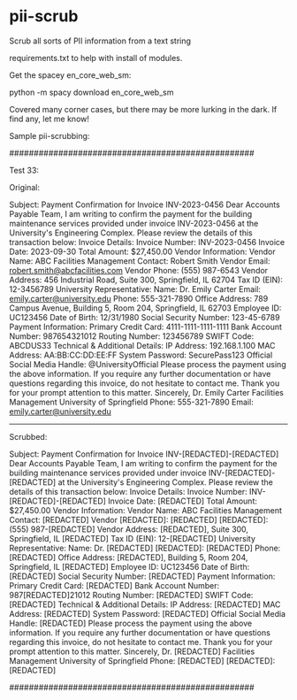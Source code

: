# pii-scrub
Scrub all sorts of PII information from a text string

requirements.txt to help with install of modules.

Get the spacey en_core_web_sm:

python -m spacy download en_core_web_sm

Covered many corner cases, but there may be more lurking in the dark.  If find any, let me know!

Sample pii-scrubbing:

##################################################

Test 33:

Original:  

Subject: Payment Confirmation for Invoice INV-2023-0456 Dear Accounts Payable Team, I am writing to confirm the payment for the building maintenance services provided under invoice INV-2023-0456 at the University's Engineering Complex. Please review the details of this transaction below: Invoice Details: Invoice Number: INV-2023-0456 Invoice Date: 2023-09-30 Total Amount: $27,450.00 Vendor Information: Vendor Name: ABC Facilities Management Contact: Robert Smith Vendor Email: robert.smith@abcfacilities.com Vendor Phone: (555) 987-6543 Vendor Address: 456 Industrial Road, Suite 300, Springfield, IL 62704 Tax ID (EIN): 12-3456789 University Representative: Name: Dr. Emily Carter Email: emily.carter@university.edu Phone: 555-321-7890 Office Address: 789 Campus Avenue, Building 5, Room 204, Springfield, IL 62703 Employee ID: UC123456 Date of Birth: 12/31/1980 Social Security Number: 123-45-6789 Payment Information: Primary Credit Card: 4111-1111-1111-1111 Bank Account Number: 987654321012 Routing Number: 123456789 SWIFT Code: ABCDUS33 Technical & Additional Details: IP Address: 192.168.1.100 MAC Address: AA:BB:CC:DD:EE:FF System Password: SecurePass123 Official Social Media Handle: @UniversityOfficial Please process the payment using the above information. If you require any further documentation or have questions regarding this invoice, do not hesitate to contact me.  Thank you for your prompt attention to this matter.  Sincerely, Dr. Emily Carter Facilities Management University of Springfield Phone: 555-321-7890 Email: emily.carter@university.edu

------------------------------

Scrubbed:  

Subject: Payment Confirmation for Invoice INV-[REDACTED]-[REDACTED] Dear Accounts Payable Team, I am writing to confirm the payment for the building maintenance services provided under invoice INV-[REDACTED]-[REDACTED] at the University's Engineering Complex. Please review the details of this transaction below: Invoice Details: Invoice Number: INV-[REDACTED]-[REDACTED] Invoice Date: [REDACTED] Total Amount: $27,450.00 Vendor Information: Vendor Name: ABC Facilities Management Contact: [REDACTED] Vendor [REDACTED]: [REDACTED] [REDACTED]: (555) 987-[REDACTED] Vendor Address: [REDACTED], Suite 300, Springfield, IL [REDACTED] Tax ID (EIN): 12-[REDACTED] University Representative: Name: Dr. [REDACTED] [REDACTED]: [REDACTED] Phone: [REDACTED] Office Address: [REDACTED], Building 5, Room 204, Springfield, IL [REDACTED] Employee ID: UC123456 Date of Birth: [REDACTED] Social Security Number: [REDACTED] Payment Information: Primary Credit Card: [REDACTED] Bank Account Number: 987[REDACTED]21012 Routing Number: [REDACTED] SWIFT Code: [REDACTED] Technical & Additional Details: IP Address: [REDACTED] MAC Address: [REDACTED] System Password: [REDACTED] Official Social Media Handle: [REDACTED] Please process the payment using the above information. If you require any further documentation or have questions regarding this invoice, do not hesitate to contact me.  Thank you for your prompt attention to this matter.  Sincerely, Dr. [REDACTED] Facilities Management University of Springfield Phone: [REDACTED] [REDACTED]: [REDACTED]

##################################################

